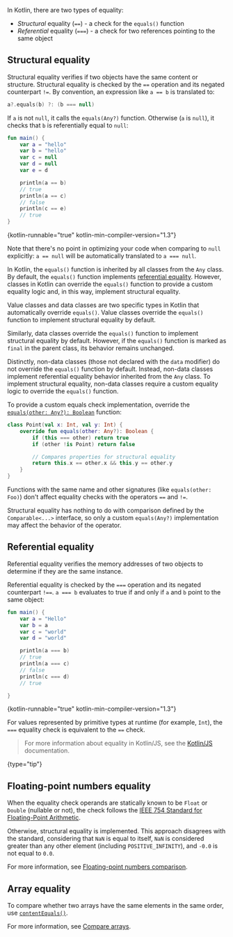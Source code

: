 [//]: # (title: Equality)

In Kotlin, there are two types of equality:

* _Structural_ equality (`==`) - a check for the `equals()` function
* _Referential_ equality (`===`) - a check for two references pointing to the same object

## Structural equality

Structural equality verifies if two objects have the same content or structure. Structural equality is checked by the `==` 
operation and its negated counterpart `!=`.
By convention, an expression like `a == b` is translated to:

```kotlin
a?.equals(b) ?: (b === null)
```

If `a` is not `null`, it calls the `equals(Any?)` function. Otherwise (`a` is `null`), it checks that `b`
is referentially equal to `null`:

```kotlin
fun main() {
    var a = "hello"
    var b = "hello"
    var c = null
    var d = null
    var e = d

    println(a == b)
    // true
    println(a == c)
    // false
    println(c == e)
    // true
}
```
{kotlin-runnable="true" kotlin-min-compiler-version="1.3"}

Note that there's no point in optimizing your code when comparing to `null` explicitly:
`a == null` will be automatically translated to `a === null`.

In Kotlin, the `equals()` function is inherited by all classes from the `Any` class. By default, the `equals()` function 
implements [referential equality](#referential-equality). However, classes in Kotlin can override the `equals()` 
function to provide a custom equality logic and, in this way, implement structural equality.

Value classes and data classes are two specific types in Kotlin that automatically override `equals()`. 
Value classes override the `equals()` function to implement structural equality by default.

Similarly, data classes override the `equals()` function to implement structural equality by default. However, if the
`equals()` function is marked as `final` in the parent class, its behavior remains unchanged.

Distinctly, non-data classes (those not declared with the `data` modifier) do not override the 
`equals()` function by default. Instead, non-data classes implement referential equality behavior inherited from the `Any` class.
To implement structural equality, non-data classes require a custom equality logic to override the `equals()` function.

To provide a custom equals check implementation, override the
[`equals(other: Any?): Boolean`](https://kotlinlang.org/api/latest/jvm/stdlib/kotlin/-any/equals.html) function:

```kotlin
class Point(val x: Int, val y: Int) {
    override fun equals(other: Any?): Boolean {
        if (this === other) return true
        if (other !is Point) return false

        // Compares properties for structural equality
        return this.x == other.x && this.y == other.y
    }
}
```

Functions with the same name and other signatures (like `equals(other: Foo)`) don't affect equality checks with
the operators `==` and `!=`.

Structural equality has nothing to do with comparison defined by the `Comparable<...>` interface, so only a custom 
`equals(Any?)` implementation may affect the behavior of the operator. 

## Referential equality

Referential equality verifies the memory addresses of two objects to determine if they are the same instance.

Referential equality is checked by the `===` operation and its negated counterpart `!==`. `a === b` evaluates to
true if and only if `a` and `b` point to the same object: 

```kotlin
fun main() {
    var a = "Hello"
    var b = a
    var c = "world"
    var d = "world"

    println(a === b)
    // true
    println(a === c)
    // false
    println(c === d)
    // true

}
```
{kotlin-runnable="true" kotlin-min-compiler-version="1.3"}

For values represented by primitive types at runtime
(for example, `Int`), the `===` equality check is equivalent to the `==` check.

> For more information about equality in Kotlin/JS, see the [Kotlin/JS](js-interop.md#equality) documentation.
>
{type="tip"}

## Floating-point numbers equality

When the equality check operands are statically known to be `Float` or `Double` (nullable or not), the check follows the 
[IEEE 754 Standard for Floating-Point Arithmetic](https://en.wikipedia.org/wiki/IEEE_754).

Otherwise, structural equality is implemented. This approach disagrees with the standard, considering 
that `NaN` is equal to itself, `NaN` is considered greater than any other element (including `POSITIVE_INFINITY`), and 
`-0.0` is not equal to `0.0`.

For more information, see [Floating-point numbers comparison](numbers.md#floating-point-numbers-comparison).

## Array equality

To compare whether two arrays have the same elements in the same order, use [`contentEquals()`](https://kotlinlang.org/api/latest/jvm/stdlib/kotlin.collections/content-equals.html).

For more information, see [Compare arrays](arrays.md#compare-arrays).
